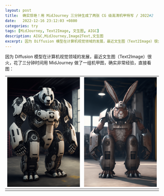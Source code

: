 ```yaml
---
layout: post
title:  确实惊艳！用 MidJourney 三分钟生成了两张 CG 级高清机甲特写 / 2022#2
date:   2022-12-16 23:12:03 +0800
categories: try
tags: [MidJourney, Text2Image, 文生图, AIGC]
description: AIGC,MidJourney,Image2Text,文生图
excerpt: 因为 Diffusion 模型在计算机视觉领域的发展，最近文生图（Text2Image）很火，花了三分钟时间做了一组机甲图，确实非常惊艳 ……
---
```


因为 Diffusion 模型在计算机视觉领域的发展，最近文生图（Text2Image）很火，花了三分钟时间用 MidJourney 做了一组机甲图，确实非常经验，直接看图：

| ![image](/img/src/2022-12-16-midjourney-first-test-1.png) | ![image](/img/src/2022-12-16-midjourney-first-test-2.png) |
|-|-|
|||

